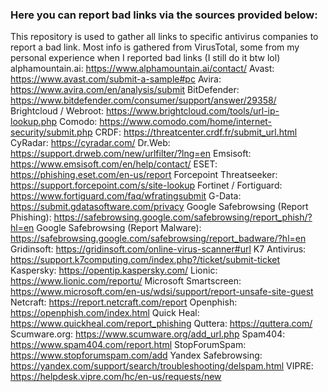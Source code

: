 ### Here you can report bad links via the sources provided below:
This repository is used to gather all links to specific antivirus companies to report a bad link. Most info is gathered from VirusTotal, some from my personal experience when I reported bad links (I still do it btw lol)
alphamountain.ai: https://www.alphamountain.ai/contact/
Avast: https://www.avast.com/submit-a-sample#pc
Avira: https://www.avira.com/en/analysis/submit
BitDefender: https://www.bitdefender.com/consumer/support/answer/29358/
Brightcloud / Webroot: https://www.brightcloud.com/tools/url-ip-lookup.php
Comodo: https://www.comodo.com/home/internet-security/submit.php 
CRDF: https://threatcenter.crdf.fr/submit_url.html
CyRadar: https://cyradar.com/
Dr.Web: https://support.drweb.com/new/urlfilter/?lng=en
Emsisoft: https://www.emsisoft.com/en/help/contact/
ESET: https://phishing.eset.com/en-us/report
Forcepoint Threatseeker: https://support.forcepoint.com/s/site-lookup
Fortinet / Fortiguard: https://www.fortiguard.com/faq/wfratingsubmit
G-Data: https://submit.gdatasoftware.com/privacy
Google Safebrowsing (Report Phishing): https://safebrowsing.google.com/safebrowsing/report_phish/?hl=en
Google Safebrowsing (Report Malware): https://safebrowsing.google.com/safebrowsing/report_badware/?hl=en
Gridinsoft: https://gridinsoft.com/online-virus-scanner#url
K7 Antivirus: https://support.k7computing.com/index.php?/ticket/submit-ticket
Kaspersky: https://opentip.kaspersky.com/
Lionic: https://www.lionic.com/reportu/
Microsoft Smartscreen: https://www.microsoft.com/en-us/wdsi/support/report-unsafe-site-guest
Netcraft: https://report.netcraft.com/report
Openphish: https://openphish.com/index.html 
Quick Heal: https://www.quickheal.com/report_phishing
Quttera: https://quttera.com/
Scumware.org: https://www.scumware.org/add_url.php
Spam404: https://www.spam404.com/report.html
StopForumSpam: https://www.stopforumspam.com/add
Yandex Safebrowsing: https://yandex.com/support/search/troubleshooting/delspam.html
VIPRE: https://helpdesk.vipre.com/hc/en-us/requests/new

